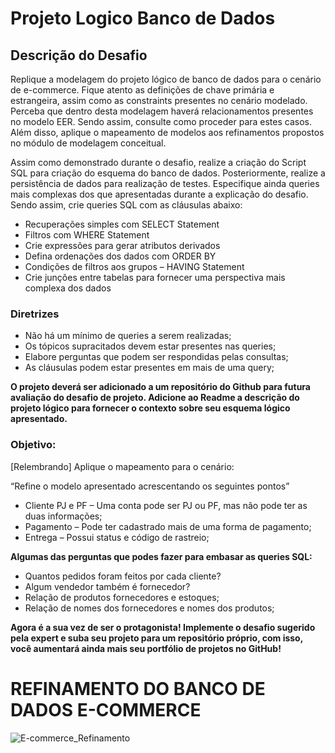 # Projeto Logico Banco de Dados


## Descrição do Desafio
Replique a modelagem do projeto lógico de banco de dados para o cenário de e-commerce. Fique atento as definições de chave primária e estrangeira, assim como as constraints presentes no cenário modelado. Perceba que dentro desta modelagem haverá relacionamentos presentes no modelo EER. Sendo assim, consulte como proceder para estes casos. Além disso, aplique o mapeamento de modelos aos refinamentos propostos no módulo de modelagem conceitual.  

Assim como demonstrado durante o desafio, realize a criação do Script SQL para criação do esquema do banco de dados. Posteriormente, realize a persistência de dados para realização de testes. Especifique ainda queries mais complexas dos que apresentadas durante a explicação do desafio. Sendo assim, crie queries SQL com as cláusulas abaixo:

* Recuperações simples com SELECT Statement  
* Filtros com WHERE Statement  
* Crie expressões para gerar atributos derivados  
* Defina ordenações dos dados com ORDER BY  
* Condições de filtros aos grupos – HAVING Statement  
* Crie junções entre tabelas para fornecer uma perspectiva mais complexa dos dados  

### Diretrizes  
* Não há um mínimo de queries a serem realizadas;  
* Os tópicos supracitados devem estar presentes nas queries;  
* Elabore perguntas que podem ser respondidas pelas consultas;  
* As cláusulas podem estar presentes em mais de uma query;  
  
**O projeto deverá ser adicionado a um repositório do Github para futura avaliação do desafio de projeto. Adicione ao Readme a descrição do projeto lógico para fornecer o contexto sobre seu esquema lógico apresentado.**

### Objetivo:
[Relembrando] Aplique o mapeamento para o  cenário:  

“Refine o modelo apresentado acrescentando os seguintes pontos”

* Cliente PJ e PF – Uma conta pode ser PJ ou PF, mas não pode ter as duas informações;  
* Pagamento – Pode ter cadastrado mais de uma forma de pagamento;  
* Entrega – Possui status e código de rastreio;  

**Algumas das perguntas que podes fazer para embasar as queries SQL:**

* Quantos pedidos foram feitos por cada cliente?  
* Algum vendedor também é fornecedor?  
* Relação de produtos fornecedores e estoques;  
* Relação de nomes dos fornecedores e nomes dos produtos;  

**Agora é a sua vez de ser o protagonista! Implemente o desafio sugerido pela expert e suba seu projeto para um repositório próprio, com isso, você aumentará ainda mais seu portfólio de projetos no GitHub!**


# REFINAMENTO DO BANCO DE DADOS E-COMMERCE


![E-commerce_Refinamento](https://github.com/user-attachments/assets/9a16deee-197f-4614-ac24-7bde85b9c496)

